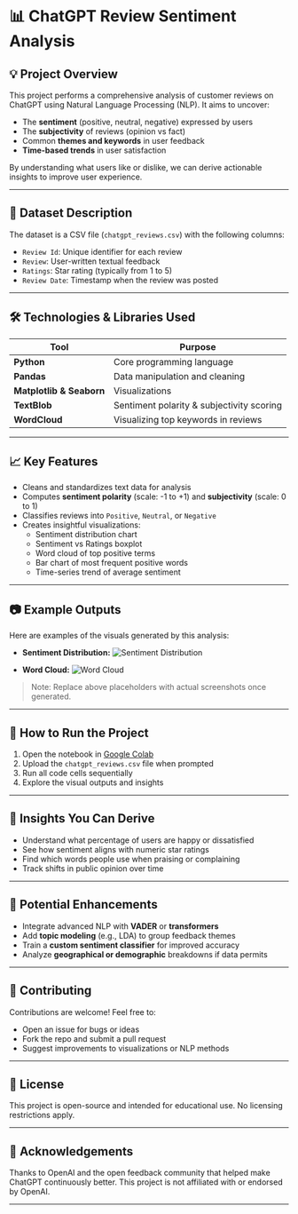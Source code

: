 # 📊 ChatGPT Review Sentiment Analysis

## 💡 Project Overview

This project performs a comprehensive analysis of customer reviews on ChatGPT using Natural Language Processing (NLP). It aims to uncover:
- The **sentiment** (positive, neutral, negative) expressed by users
- The **subjectivity** of reviews (opinion vs fact)
- Common **themes and keywords** in user feedback
- **Time-based trends** in user satisfaction

By understanding what users like or dislike, we can derive actionable insights to improve user experience.

---

## 🧾 Dataset Description

The dataset is a CSV file (`chatgpt_reviews.csv`) with the following columns:
- `Review Id`: Unique identifier for each review
- `Review`: User-written textual feedback
- `Ratings`: Star rating (typically from 1 to 5)
- `Review Date`: Timestamp when the review was posted

---

## 🛠 Technologies & Libraries Used

| Tool | Purpose |
|------|---------|
| **Python** | Core programming language |
| **Pandas** | Data manipulation and cleaning |
| **Matplotlib & Seaborn** | Visualizations |
| **TextBlob** | Sentiment polarity & subjectivity scoring |
| **WordCloud** | Visualizing top keywords in reviews |

---

## 📈 Key Features

- Cleans and standardizes text data for analysis
- Computes **sentiment polarity** (scale: -1 to +1) and **subjectivity** (scale: 0 to 1)
- Classifies reviews into `Positive`, `Neutral`, or `Negative`
- Creates insightful visualizations:
  - Sentiment distribution chart
  - Sentiment vs Ratings boxplot
  - Word cloud of top positive terms
  - Bar chart of most frequent positive words
  - Time-series trend of average sentiment

---

## 📷 Example Outputs

Here are examples of the visuals generated by this analysis:

- **Sentiment Distribution:**
  ![Sentiment Distribution](https://via.placeholder.com/300x180.png?text=Sample+Chart)

- **Word Cloud:**
  ![Word Cloud](https://via.placeholder.com/300x180.png?text=Word+Cloud+Example)

> Note: Replace above placeholders with actual screenshots once generated.

---

## 🚀 How to Run the Project

1. Open the notebook in [Google Colab](https://colab.research.google.com/)
2. Upload the `chatgpt_reviews.csv` file when prompted
3. Run all code cells sequentially
4. Explore the visual outputs and insights

---

## 🧠 Insights You Can Derive

- Understand what percentage of users are happy or dissatisfied
- See how sentiment aligns with numeric star ratings
- Find which words people use when praising or complaining
- Track shifts in public opinion over time

---

## 📌 Potential Enhancements

- Integrate advanced NLP with **VADER** or **transformers**
- Add **topic modeling** (e.g., LDA) to group feedback themes
- Train a **custom sentiment classifier** for improved accuracy
- Analyze **geographical or demographic** breakdowns if data permits

---

## 🤝 Contributing

Contributions are welcome! Feel free to:
- Open an issue for bugs or ideas
- Fork the repo and submit a pull request
- Suggest improvements to visualizations or NLP methods

---

## 📄 License

This project is open-source and intended for educational use. No licensing restrictions apply.

---

## 🙏 Acknowledgements

Thanks to OpenAI and the open feedback community that helped make ChatGPT continuously better. This project is not affiliated with or endorsed by OpenAI.

---
